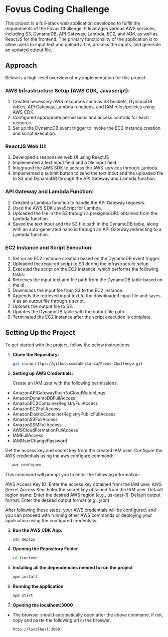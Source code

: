 # Fovus Coding Challenge 
This project is a full-stack web application developed to fulfill the requirements of the Fovus Challenge. It leverages various AWS services, including S3, DynamoDB, API Gateway, Lambda, EC2, and IAM, as well as ReactJS for the frontend. The primary functionality of the application is to allow users to input text and upload a file, process the inputs, and generate an updated output file.

## Approach
Below is a high-level overview of my implementation for this project: 

### AWS Infrastructure Setup (AWS CDK, Javascript):

1. Created necessary AWS resources such as S3 buckets, DynamoDB tables, API Gateway, Lambda functions, and IAM roles/policies using AWS CDK.
2. Configured appropriate permissions and access controls for each resource.
3. Set up the DynamoDB event trigger to invoke the EC2 instance creation and script execution.


### ReactJS Web UI:

1. Developed a responsive web UI using ReactJS
2. Implemented a text input field and a file input field.
3. Integrated the AWS SDK to access the AWS services through Lambda.
4. Implemented a submit button to send the text input and the uploaded file to S3 and DynamoDB through the API Gateway and Lambda function.


### API Gateway and Lambda Function:

1. Created a Lambda function to handle the API Gateway requests.
2. Used the AWS SDK JavaScript for Lambda.
3. Uploaded the file in the S3 through a presignedURL obtained from the Lambda function
4. Saved the text input and the S3 file path in the DynamoDB table, along with an auto-generated nano id through an API Gateway redirecting to a Lambda function.


### EC2 Instance and Script Execution:

1. Set up an EC2 instance creation based on the DynamoDB event trigger.
2. Uploaded the required script to S3 during the infrastructure setup.
3. Executed the script on the EC2 instance, which performs the following tasks:
4. Retrieves the input text and file path from the DynamoDB table based on the id.
5. Downloads the input file from S3 to the EC2 instance.
6. Appends the retrieved input text to the downloaded input file and saves it as an output file through a script.
7. Uploads the output file to S3.
8. Updates the DynamoDB table with the output file path.
9. Terminated the EC2 instance after the script execution is complete.

## Setting Up the Project
To get started with the project, follow the below instructions:



1. **Clone the Repository:**

   ```bash
   git clone https://github.com/akhilarza/Fovus-Challenge.git
   ```
2. **Setting up AWS Credentials:**
   
   Create an IAM user with the following permissions:

- AmazonAPIGatewayPushToCloudWatchLogs
- AmazonDynamoDBFullAccess
- AmazonEC2ContainerRegistryFullAccess
- AmazonEC2FullAccess
- AmazonElasticContainerRegistryPublicFullAccess
- AmazonS3FullAccess
- AmazonSSMFullAccess
- AWSCloudFormationFullAccess
- IAMFullAccess
- IAMUserChangePassword


Get the access key and secret key from the created IAM user.
Configure the AWS credentials using the aws configure command:
```bash
   aws configure
   ```
This command will prompt you to enter the following information:

AWS Access Key ID: Enter the access key obtained from the IAM user.
AWS Secret Access Key: Enter the secret key obtained from the IAM user.
Default region name: Enter the desired AWS region (e.g., us-east-1).
Default output format: Enter the desired output format (e.g., json).



After following these steps, your AWS credentials will be configured, and you can proceed with running other AWS commands or deploying your application using the configured credentials.

3. **Run the AWS CDK App:**

   ```bash
   cdk deploy
   ```
   
4. **Opening the Repository Folder**

   ```bash
   cd frontend
   ```

5. **Installing all the dependencies needed to run the project**

   ```bash
   npm install
   ```

6. **Running the application**

   ```bash
   npm start
   ```

7. **Opening the localhost:3000**

- The browser should automatically open after the above command, if not, copy and paste the following url in the broswer.
  ```bash
  http://localhost:3000
  ```
   
